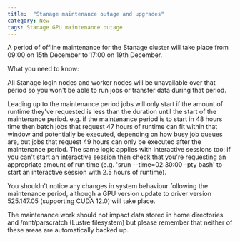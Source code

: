 ```yaml
---
title:  "Stanage maintenance outage and upgrades"
category: New
tags: Stanage GPU maintenance outage
---
```


A period of offline maintenance for the Stanage cluster will take place from 09:00 on 15th December to 17:00 on 19th December.

What you need to know:

All Stanage login nodes and worker nodes will be unavailable over that period so you won't be able to run jobs or transfer data during that period.

Leading up to the maintenance period jobs will only start if the amount of runtime they've requested is less than the duration until the start of the maintenance period.  e.g. if the maintenance period is to start in 48 hours time then batch jobs that request 47 hours of runtime can fit within that window and potentially be executed, depending on how busy job queues are, but jobs that request 49 hours can only be executed after the maintenance period.  The same logic applies with interactive sessions too: if you can't start an interactive session then check that you're requesting an appropriate amount of run time (e.g. 'srun --time=02:30:00 –pty bash' to start an interactive session with 2.5 hours of runtime).

You shouldn't notice any changes in system behaviour following the maintenance period, although a GPU version update to driver version 525.147.05 (supporting CUDA 12.0) will take place.

The maintenance work should not impact data stored in home directories and /mnt/parscratch (Lustre filesystem) but please remember that neither of these areas are automatically backed up.
